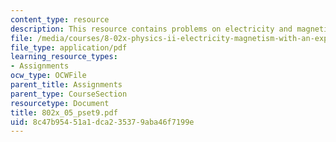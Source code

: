```yaml
---
content_type: resource
description: This resource contains problems on electricity and magnetism.
file: /media/courses/8-02x-physics-ii-electricity-magnetism-with-an-experimental-focus-spring-2005/8c47b95451a1dca235379aba46f7199e_802x_05_pset9.pdf
file_type: application/pdf
learning_resource_types:
- Assignments
ocw_type: OCWFile
parent_title: Assignments
parent_type: CourseSection
resourcetype: Document
title: 802x_05_pset9.pdf
uid: 8c47b954-51a1-dca2-3537-9aba46f7199e
---
```

